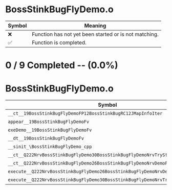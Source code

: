 # BossStinkBugFlyDemo.o
| Symbol | Meaning 
| ------------- | ------------- 
| :x: | Function has not yet been started or is not matching. 
| :white_check_mark: | Function is completed. 


# 0 / 9 Completed -- (0.0%)
# BossStinkBugFlyDemo.o
| Symbol | Decompiled? |
| ------------- | ------------- |
| `__ct__19BossStinkBugFlyDemoFP12BossStinkBugRC12JMapInfoIter` | :x: |
| `appear__19BossStinkBugFlyDemoFv` | :x: |
| `exeDemo__19BossStinkBugFlyDemoFv` | :x: |
| `__dt__19BossStinkBugFlyDemoFv` | :x: |
| `__sinit_\BossStinkBugFlyDemo_cpp` | :x: |
| `__ct__Q222NrvBossStinkBugFlyDemo30BossStinkBugFlyDemoNrvTryStartFv` | :x: |
| `__ct__Q222NrvBossStinkBugFlyDemo26BossStinkBugFlyDemoNrvDemoFv` | :x: |
| `execute__Q222NrvBossStinkBugFlyDemo26BossStinkBugFlyDemoNrvDemoCFP5Spine` | :x: |
| `execute__Q222NrvBossStinkBugFlyDemo30BossStinkBugFlyDemoNrvTryStartCFP5Spine` | :x: |
